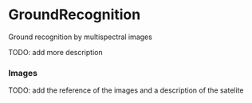 # GroundRecognition

Ground recognition by multispectral images

TODO: add more description

### Images

TODO: add the reference of the images and a description of the satelite
